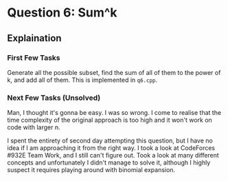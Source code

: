 # Question 6: Sum^k

## Explaination

### First Few Tasks

Generate all the possible subset, find the sum of all of them to the power of k, and add all of them. This is implemented in `q6.cpp`.


### Next Few Tasks (Unsolved)

Man, I thought it's gonna be easy. I was so wrong. I come to realise that the time complexity of the original approach is too high and it won't work on code with larger n. 

I spent the entirety of second day attempting this question, but I have no idea if I am approaching it from the right way. I took a look at CodeForces #932E Team Work, and I still can't figure out. Took a look at many different concepts and unfortunately I didn't manage to solve it, although I highly suspect it requires playing around with binomial expansion.
